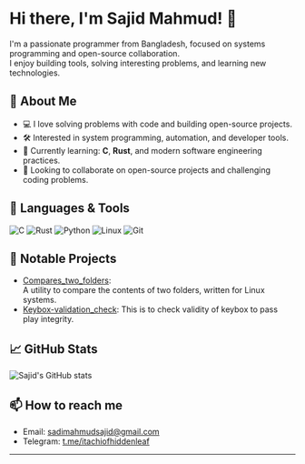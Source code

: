 # Hi there, I'm Sajid Mahmud! 👋

I'm a passionate programmer from Bangladesh, focused on systems programming and open-source collaboration.  
I enjoy building tools, solving interesting problems, and learning new technologies.

## 🚀 About Me
- 💻 I love solving problems with code and building open-source projects.
- 🛠️ Interested in system programming, automation, and developer tools.
- 🌱 Currently learning: **C**, **Rust**, and modern software engineering practices.
- 🤝 Looking to collaborate on open-source projects and challenging coding problems.

## 🧰 Languages & Tools
![C](https://img.shields.io/badge/-C-00599C?logo=c&logoColor=white)
![Rust](https://img.shields.io/badge/-Rust-000000?logo=rust&logoColor=white)
![Python](https://img.shields.io/badge/-Python-3776AB?logo=python&logoColor=white)
![Linux](https://img.shields.io/badge/-Linux-FCC624?logo=linux&logoColor=black)
![Git](https://img.shields.io/badge/-Git-F05032?logo=git&logoColor=white)

## 📂 Notable Projects

- [Compares_two_folders](https://github.com/sms1sis/Compares_two_folders):  
  A utility to compare the contents of two folders, written for Linux systems.
- [Keybox-validation_check](https://github.com/sms1sis/Keybox-validation_check):
  This is to check validity of keybox to pass play integrity.

## 📈 GitHub Stats
![Sajid's GitHub stats](https://github-readme-stats.vercel.app/api?username=sms1sis&show_icons=true&theme=default)

## 📫 How to reach me
- Email: [sadimahmudsajid@gmail.com](mailto:sadimahmudsajid@gmail.com)
- Telegram: [t.me/itachiofhiddenleaf](https://t.me/itachiofhiddenleaf)

---

<!---
sadimahmud2004/sms1sis is a ✨ special ✨ repository because its `README.md` (this file) appears on your GitHub profile.
You can click the Preview link to take a look at your changes.
--->
